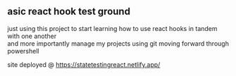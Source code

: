 ## asic react hook test ground

just using this project to start learning how to use react hooks in tandem with one another  
and more importantly manage my projects using git moving forward through powershell  

site deployed @ https://statetestingreact.netlify.app/  
